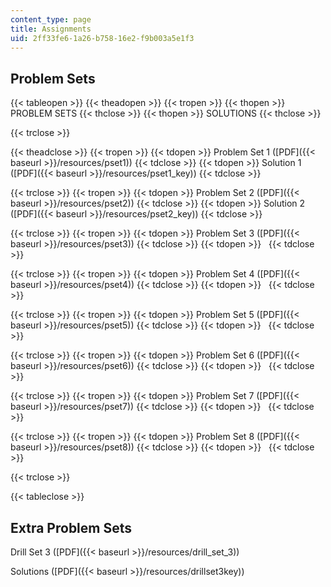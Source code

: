 ```yaml
---
content_type: page
title: Assignments
uid: 2ff33fe6-1a26-b758-16e2-f9b003a5e1f3
---
```


Problem Sets
------------

{{< tableopen >}}
{{< theadopen >}}
{{< tropen >}}
{{< thopen >}}
PROBLEM SETS
{{< thclose >}}
{{< thopen >}}
SOLUTIONS
{{< thclose >}}

{{< trclose >}}

{{< theadclose >}}
{{< tropen >}}
{{< tdopen >}}
Problem Set 1 ([PDF]({{< baseurl >}}/resources/pset1))
{{< tdclose >}}
{{< tdopen >}}
Solution 1 ([PDF]({{< baseurl >}}/resources/pset1_key))
{{< tdclose >}}

{{< trclose >}}
{{< tropen >}}
{{< tdopen >}}
Problem Set 2 ([PDF]({{< baseurl >}}/resources/pset2))
{{< tdclose >}}
{{< tdopen >}}
Solution 2 ([PDF]({{< baseurl >}}/resources/pset2_key))
{{< tdclose >}}

{{< trclose >}}
{{< tropen >}}
{{< tdopen >}}
Problem Set 3 ([PDF]({{< baseurl >}}/resources/pset3))
{{< tdclose >}}
{{< tdopen >}}
 
{{< tdclose >}}

{{< trclose >}}
{{< tropen >}}
{{< tdopen >}}
Problem Set 4 ([PDF]({{< baseurl >}}/resources/pset4))
{{< tdclose >}}
{{< tdopen >}}
 
{{< tdclose >}}

{{< trclose >}}
{{< tropen >}}
{{< tdopen >}}
Problem Set 5 ([PDF]({{< baseurl >}}/resources/pset5))
{{< tdclose >}}
{{< tdopen >}}
 
{{< tdclose >}}

{{< trclose >}}
{{< tropen >}}
{{< tdopen >}}
Problem Set 6 ([PDF]({{< baseurl >}}/resources/pset6))
{{< tdclose >}}
{{< tdopen >}}
 
{{< tdclose >}}

{{< trclose >}}
{{< tropen >}}
{{< tdopen >}}
Problem Set 7 ([PDF]({{< baseurl >}}/resources/pset7))
{{< tdclose >}}
{{< tdopen >}}
 
{{< tdclose >}}

{{< trclose >}}
{{< tropen >}}
{{< tdopen >}}
Problem Set 8 ([PDF]({{< baseurl >}}/resources/pset8))
{{< tdclose >}}
{{< tdopen >}}
 
{{< tdclose >}}

{{< trclose >}}

{{< tableclose >}}

Extra Problem Sets
------------------

Drill Set 3 ([PDF]({{< baseurl >}}/resources/drill_set_3))

Solutions ([PDF]({{< baseurl >}}/resources/drillset3key))
